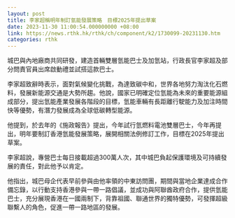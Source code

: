 ```yaml
---
layout: post
title: 李家超稱明年制訂氫能發展策略　目標2025年提出草案
date: 2023-11-30 11:00:54.000000000 +08:00
link: https://news.rthk.hk/rthk/ch/component/k2/1730099-20231130.htm
categories: rthk
---
```


城巴與內地廠商共同研發，建造首輛雙層氫能巴士及加氫站，行政長官李家超及部分問責官員出席啟動禮並試搭這款巴士。

李家超致辭時表示，面對氣候變化挑戰，為達致碳中和，世界各地努力淘汰化石燃料，發展新能源交通是大勢所趨。他說，國家已明確定位氫能為未來的重要能源組成部分，提出氫能產業發展各階段的目標，氫能車輛有長距離行駛能力及加注時間快等優勢，有潛力發展成為全球低碳轉型能源。

他提到，於去年的《施政報告》提出，今年試行氫燃料電池雙層巴士，今年再提出，明年要制訂香港氫能發展策略，展開相關法例修訂工作，目標在2025年提出草案。

李家超說，專營巴士每日接載超過300萬人次，其中城巴負起保護環境及可持續發展的責任，對此他予以肯定。

他指出，城巴母企代表早前參與由他率領的中東訪問團，期間與當地企業達成合作備忘錄，以行動支持香港參與一帶一路倡議，並成功與阿聯酋政府合作，提供氫能巴士，充分展現香港在一國兩制下，背靠祖國、聯通世界的獨特優勢，可發揮超級聯繫人的角色，促進一帶一路地區的發展。
